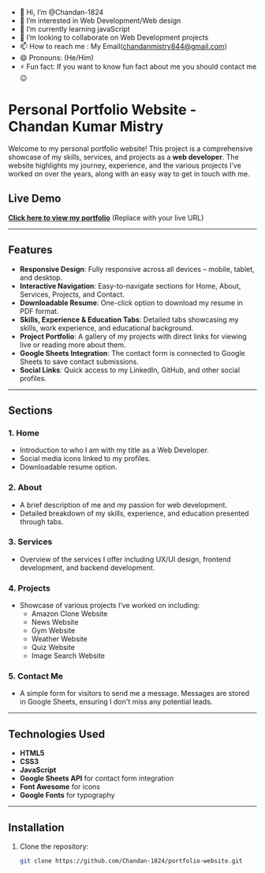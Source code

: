 - 👋 Hi, I’m @Chandan-1824
- 👀 I’m interested in Web Development/Web design
- 🌱 I’m currently learning javaScript
- 💞️ I’m looking to collaborate on Web Development projects
- 📫 How to reach me : My Email(chandanmistry844@gmail.com)
- 😄 Pronouns: (He/Him)
- ⚡ Fun fact: If you want to know fun fact about me you should contact me😉


# Personal Portfolio Website - Chandan Kumar Mistry

Welcome to my personal portfolio website! This project is a comprehensive showcase of my skills, services, and projects as a **web developer**. The website highlights my journey, experience, and the various projects I’ve worked on over the years, along with an easy way to get in touch with me.

## Live Demo

[**Click here to view my portfolio**](https://your-portfolio-url.com) (Replace with your live URL)

---

## Features

- **Responsive Design**: Fully responsive across all devices – mobile, tablet, and desktop.
- **Interactive Navigation**: Easy-to-navigate sections for Home, About, Services, Projects, and Contact.
- **Downloadable Resume**: One-click option to download my resume in PDF format.
- **Skills, Experience & Education Tabs**: Detailed tabs showcasing my skills, work experience, and educational background.
- **Project Portfolio**: A gallery of my projects with direct links for viewing live or reading more about them.
- **Google Sheets Integration**: The contact form is connected to Google Sheets to save contact submissions.
- **Social Links**: Quick access to my LinkedIn, GitHub, and other social profiles.

---

## Sections

### 1. **Home**
- Introduction to who I am with my title as a Web Developer.
- Social media icons linked to my profiles.
- Downloadable resume option.

### 2. **About**
- A brief description of me and my passion for web development.
- Detailed breakdown of my skills, experience, and education presented through tabs.

### 3. **Services**
- Overview of the services I offer including UX/UI design, frontend development, and backend development.

### 4. **Projects**
- Showcase of various projects I’ve worked on including:
  - Amazon Clone Website
  - News Website
  - Gym Website
  - Weather Website
  - Quiz Website
  - Image Search Website

### 5. **Contact Me**
- A simple form for visitors to send me a message. Messages are stored in Google Sheets, ensuring I don't miss any potential leads.

---

## Technologies Used

- **HTML5**
- **CSS3**
- **JavaScript**
- **Google Sheets API** for contact form integration
- **Font Awesome** for icons
- **Google Fonts** for typography

---

## Installation

1. Clone the repository:
   ```bash
   git clone https://github.com/Chandan-1824/portfolio-website.git

<!---
Chandan-1824/Chandan-1824 is a ✨ special ✨ repository because its `README.md` (this file) appears on your GitHub profile.
You can click the Preview link to take a look at your changes.
--->
